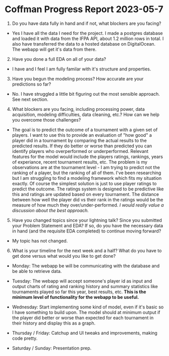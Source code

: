 # Coffman Progress Report 2023-05-7

1. Do you have data fully in hand and if not, what blockers are you facing?
  - Yes I have all the data I need for the project. I made a postgres database and loaded it with data from the IFPA API, about 1.2 million rows in total. I also have transferred the data to a hosted database on DigitalOcean. The webapp will get it's data from there.

2. Have you done a full EDA on all of your data?
 - I have and I feel I am fully familar with it's structure and properties.

3. Have you begun the modeling process? How accurate are your predictions so far?
  - No. I have struggled a little bit figuring out the most sensible approach. See next section. 

4. What blockers are you facing, including processing power, data acquisition, modeling difficulties, data cleaning, etc.? How can we help you overcome those challenges?
- The goal is to predict the outcome of a tournament with a given set of players. I want to use this to provide an evaluation of "how good" a player did in a tournament by comparing the actual results to the predicted results. If they do better or worse than predicted you can identify players who overperformed or underperformed. Relevant features for the model would include the players ratings, rankings, years of experiance, recent tournament results, etc. The problem is my observations are at the tournament level - I am trying to predict not the ranking of a player, but the ranking of all of them. I've been researching but I am struggling to find a modeling framework which fits my situation exactly. Of course the simplest solution is just to use player ratings to predict the outcome. The ratings system is designed to be predictive like this and ratings are updated based on every tournament. The distance between how well the player did vs their rank in the ratings would be the measure of how much they over/under-performed. _I would really value a discussion about the best approach._


5. Have you changed topics since your lightning talk? Since you submitted your Problem Statement and EDA? If so, do you have the necessary data in hand (and the requisite EDA completed) to continue moving forward?

- My topic has not changed.

6. What is your timeline for the next week and a half? What do you have to get done versus what would you like to get done?

- Monday: The webapp be will be communicating with the database and be able to retrieve data.

- Tuesday: The webapp will accept someone's player id as input and output charts of rating and ranking history and summary statistics like tournaments played so far this year, best results, etc. **This is the minimum level of functionality for the webapp to be useful.**

- Wednesday: Start implementing some kind of model, even if it's basic so I have something to build upon. The model should at minimum output if the player did better or worse than expected for each tournament in their history and display this as a graph.

- Thursday / Friday: Catchup and UI tweaks and improvements, making code pretty.

- Saturday / Sunday: Presentation prep.

